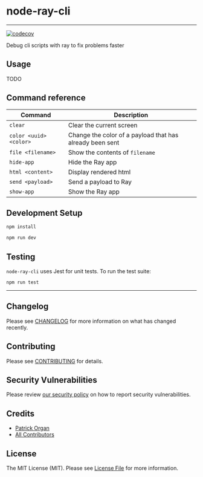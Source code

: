 # node-ray-cli

---

[![codecov](https://codecov.io/gh/permafrost-dev/node-ray-cli/branch/main/graph/badge.svg?token=Z3KgrLJ6L2)](https://codecov.io/gh/permafrost-dev/node-ray-cli)

Debug cli scripts with ray to fix problems faster

## Usage

TODO

## Command reference

| Command | Description |
| --- | --- |
| `clear` | Clear the current screen |
| `color <uuid> <color>` | Change the color of a payload that has already been sent |
| `file <filename>` | Show the contents of `filename` |
| `hide-app` | Hide the Ray app |
| `html <content>` | Display rendered html |
| `send <payload>` | Send a payload to Ray |
| `show-app` | Show the Ray app |

## Development Setup

```bash
npm install

npm run dev
```

## Testing

`node-ray-cli` uses Jest for unit tests.  To run the test suite:

`npm run test`

---

## Changelog

Please see [CHANGELOG](CHANGELOG.md) for more information on what has changed recently.

## Contributing

Please see [CONTRIBUTING](.github/CONTRIBUTING.md) for details.

## Security Vulnerabilities

Please review [our security policy](../../security/policy) on how to report security vulnerabilities.

## Credits

- [Patrick Organ](https://github.com/patinthehat)
- [All Contributors](../../contributors)

## License

The MIT License (MIT). Please see [License File](LICENSE) for more information.
